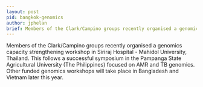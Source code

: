 ```yaml
---
layout: post
pid: bangkok-genomics
author: jphelan
brief: Members of the Clark/Campino groups recently organised a genomics capacity strengthening workshop in Siriraj Hospital - Mahidol University, Thailand. This follows a successful symposium in the Pampanga State Agricultural University (The Philippines) focused on AMR and TB genomics. Other funded genomics workshops will take place in Bangladesh and Vietnam later this year.
---
```

Members of the Clark/Campino groups recently organised a genomics capacity strengthening workshop in Siriraj Hospital - Mahidol University, Thailand. This follows a successful symposium in the Pampanga State Agricultural University (The Philippines) focused on AMR and TB genomics. Other funded genomics workshops will take place in Bangladesh and Vietnam later this year.